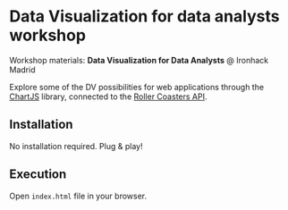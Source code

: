 # Data Visualization for data analysts workshop

Workshop materials: **Data Visualization for Data Analysts** @ Ironhack Madrid

Explore some of the DV possibilities for web applications through the [ChartJS](https://www.chartjs.org/) library, connected to the [Roller Coasters API](https://github.com/german-alvarez-dev/api-coasters).

## Installation

No installation required. Plug & play!

## Execution

Open `index.html` file in your browser.
